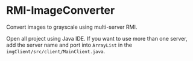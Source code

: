 # RMI-ImageConverter
Convert images to grayscale using multi-server RMI.

Open all project using Java IDE. If you want to use more than one server,
add the server name and port into `ArrayList` in the `imgClient/src/client/MainClient.java`.
